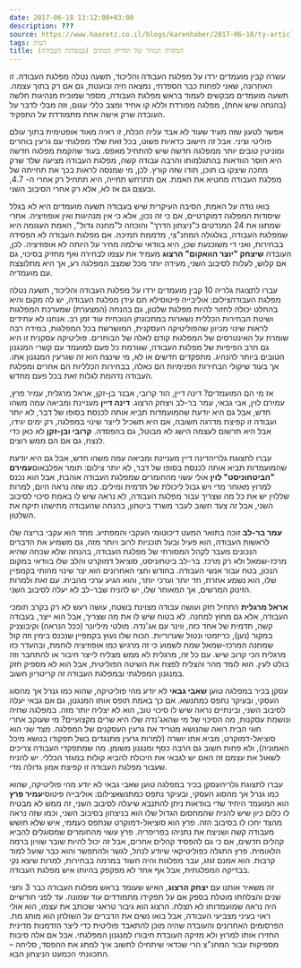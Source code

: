 ```yaml
---
date: 2017-06-18 13:12:00+03:00
description: ???
source: https://www.haaretz.co.il/blogs/karenhaber/2017-06-18/ty-article/0000017f-f8c0-d47e-a37f-f9fc7f5a0000
tags: דעות
title: המקרה המוזר של תחיית המתים (במפלגת העבודה)
---
```


עשרה קבין מועמדים ירדו על מפלגת העבודה והליכוד, תשעה נטלה מפלגת העבודה. זו האחרונה, שאני לפחות כבר הספדתי, נמצאה חיה ובועטת, גם אם רק בתוך עצמה. תשעה מועמדים מבקשים לעמוד בראש מפלגת העבודה, מספר שמוכיח מנהיגות חלשה (בהנחה שיש אחת), מפלגה מפורדת וללא קו אחיד ומצב כללי עגום, וזה מבלי לדבר על העובדה שרק אישה אחת מתמודדת על התפקיד.

אפשר לטעון שזה מעיד שעוד לא אבד עליה הכלח, זו ראיה מאוד אופטימית בתוך עולם פוליטי וציני. אבל זה חישוב כדאיות פשוט, בכל זאת שלד מפלגתי עם גרעין בוחרים ומוניטין טובים יותר ממפלגה חדשה שיש להתחיל מאפס. בעוד שהקמת מפלגה חדשה היא חוסר הוודאות בהתגלמותו והרבה עבודה קשה, מפלגת העבודה מציעה שלד שרק מחכה שיצקו בו תוכן, תודו שזה קורץ. לכן, מי שמנסה לראות בכך את תחייתה של מפלגת העבודה מחטיא את האמת. אם תתרחש תחייה, היא תתחיל רק אחרי ה- 4.7, ובעצם גם אז לא, אלא רק אחרי הסיבוב השני.

בואו נודה על האמת, הסיבה העיקרית שיש בעבודה תשעה מועמדים היא לא בגלל שיסודות המפלגה דמוקרטיים, אם כי זה נכון, אלא כי אין מנהיגות ואין אופוזיציה. אחרי שמתגו את 24 המנדטים כ"ניצחון הדרך" והוכחה ל"מחנה גדול", האמת העגומה היא שמפלגת העבודה, בגלגולה המחנ"צי, מדממת תמיכה. אם מפלגת העבודה לא הפסידה בבחירות, ואני די משוכנעת שכן, היא בוודאי שילמה מחיר על היותה לא אופוזיציה. לכן, העובדה **שיצחק "יוצר הוואקום" הרצוג** מעמיד את עצמו לבחירה ואף מחזיק בסיכוי, גם אם קלוש, לעלות לסיבוב השני, מעידה יותר מכל שמצב המפלגה רע, אך היא מתלוצצת עם מועמדיה.

 עברו לתצוגת גלריה 10 קבין מועמדים ירדו על מפלגת העבודה והליכוד, תשעה נטלה מפלגת העבודהצילום: אוליבייה פיטוסילא תם עידן מפלגת העבודה, יש לה מקום והיא בהחלט יכולה לחזור להיות מפלגת שלטון, גם בהנחה (המצערת) שמערכת המפלגות ושיטת הבחירות הכללית נשארות במתכונתן הנוכחית עוד זמן רב. אנחנו לא עתידים לראות שינוי מכיוון שהפוליטיקה העסקנית, המושרשת בכל המפלגות, במידה רבה שומרת על האינטרסים של המפלגות קודם לאלה של הבוחרים. פוליטיקה עסקנית זו היא גם חרב הפיפיות של מפלגת העבודה, שגורמת כל פעם למועמד עם קשרי המנגנון הטובים ביותר להנהיג. מתפקדים חדשים או לא, מי שינצח הוא זה שגרעין המנגנון אתו. אך בעוד שיקולי הבחירות הפנימיות הם כאלה, בבחירות הכלליות הם אחרים ומפלגת העבודה נדהמת לגלות זאת בכל פעם מחדש.

אז מי הם המועמדים? דינה דיין, הוד קרובי, אבנר בן-זקן, אראל מרגלית, עמיר פרץ, עמירם לוין, אבי גבאי, עמר בר-לב ויצחק הרצוג. **דינה דיין** מעניינת ומביאה עמה משהו חדש, אבל גם היא יודעת שהמועמדות תביא אותה לכנסת בסופו של דבר, לא יותר ועבודה זו קפיצת מדרגה חשובה, אם היא תשכיל לייצר שינוי במפלגה, רק ימים יגידו, אבל היא תרשום לעצמה הישג לא מבוטל, גם בהפסדה. **קרובי ובן-זקן** לא כאן כדי לנצח, גם אם הם ממש רוצים.

 עברו לתצוגת גלריהדינה דיין מעניינת ומביאה עמה משהו חדש, אבל גם היא יודעת שהמועמדות תביא אותה לכנסת בסופו של דבר, לא יותר צילום: תומר אפלבאום**עמירם "הביטחוניסט" לוין** אולי עשוי מהחומרים שמפלגת העבודה אוהבת, אבל הוא נכנס למרוץ מאוחר מדי ויש גבול ליכולת של תדמית ומילים. כמו שזה נראה היום, למרות שללוין יש את כל מה שצריך עבור מפלגת העבודה, לא נראה שיש לו באמת סיכוי לסיבוב השני, אבל זה צעד חשוב לעבר משרד ביטחון, בהנחה שהעבודה מתישהו תיקח את השלטון.

**עמר בר-לב** זוכה בתואר המעט דיכוטומי העקבי והמפתיע. מחד הוא עקבי בריצה שלו לראשות העבודה, הוא פעיל ובעל תוכניות לרוב ויותר מזה, גם משמיע את הדברים הנכונים מעבר לקהל המסורתי של מפלגת העבודה, בהנחה שלא שכחה שהיא מרכז-שמאל ולא רק מרכז. בר-לב ביטחוניסט, סוציאל דמוקרט והלב שלו בוודאי במקום הנכון, בטח עבור אנשי העבודה. בחודש וחצי האחרונים הוא יצר שינוי מהותי בקמפיין שלו, הוא נשמע אחרת, חד יותר וערכי יותר, והוא הגיע ערכי מהבית. עם זאת ולמרות הזינוק המרשים, אך המאוחר שלו, יש להניח שבר-לב לא יעלה לסיבוב השני.

**אראל מרגלית** התחיל חזק ועושה עבודה מצוינת בשטח, עושה רעש לא רק בקרב תומכי העבודה, אלא גם מחוץ למחנה. לא בטוח שיש לו את מה שצריך, אבל הוא ייצר, בעבודה קשה, תדמית של אחד כזה, ווינר עם אג'נדה. מולטי מיליונר (ככל הנראה) וקיבוצניק במקור (נען), כריזמטי ונטול שערוריות. הכוח שלו נעוץ בקמפיין שנכנס בימין וזה קול שמחנה המרכז-שמאל שמח לשמוע כי זה מרגיש כמו אופוזיציה לוחמת, ובהעדר כזו מרגלית הכי קרוב שיש. עם כל זה, מרגלית לא ממש מצליח לייצר חיבור או להתחבר וזה בולט לעין. הוא לומד מהר והצליח לפצח את השיטה הפוליטית, אבל הוא לא מספיק חזק במנגנון המפלגתי ובמפלגת העבודה זה קריטריון חשוב.

עסקן בכיר במפלגה טוען **שאבי גבאי** לא יודע מהי פוליטיקה, שהוא כמו גנרל אך מהסוג העסקי, ובעיקר נתפס כמתנשא. אם כך באמת תופס אותו המנגנון, גם אם גבאי יעלה לסיבוב השני, ובינתיים נראה שיש לו סיכוי טוב, הוא לא יצליח יותר מזה. במפלגה שחיה ונושמת עסקנות, מה הסיכוי של מי שהאג'נדה שלו היא שרים מקצועיים? מי שעוקב אחרי חוגי הבית רואה שהנושא מטריד את גרעין העסקנים של המפלגה. מצד שני הוא סוציאל-דמוקרט, מביא אתו יושרה (למרות גרעין מתנגדים בשל תפקודו בנושא מיכל האמוניה), ולא פחות חשוב גם הרבה כסף ומנגנון משומן. מה שמתפקדי העבודה צריכים לשאול את עצמם זה האם יש לגבאי את היכולת להביא קולות במגזר הכללי. יש להניח שעבור מפלגת העבודה זו קפיצת אמון גדולה מדי.

 עברו לתצוגת גלריהעסקן בכיר במפלגה טוען שאבי גבאי לא יודע מהי פוליטיקה, שהוא כמו גנרל אך מהסוג העסקי, ובעיקר נתפס כמתנשאצילום: אוליבייה פיטוסי**עמיר פרץ** הוא המועמד היחיד שדי בוודאות ניתן להתנבא שיעלה לסיבוב השני, זה ממש לא מבטיח לו כלום כיון שיש להניח שהמחסום הגדול שלו הוא בניצחון בסיבוב השני, וכמו שזה נראה מהצד יחכו לו בסיבוב הזה. פרץ הוא סוציאל-דמוקרט שנתפס כעממי, איש שלא חושש מעבודה קשה ושניצח את נתניהו בפריפריה. פרץ עשוי מהחומרים שמסוגלים להביא קהלים חדשים, אם כי גם להפסיד קהלים אחרים, אבל זה יכול להיות שובר שוויון ברמה הלאומית. פרץ התגלה כפוליטיקאי שיודע לנהל, לגשר ולהתפשר והוא כבר שועל למוד קרבות. הוא אמנם זגזג, עבר מפלגות והיה חשוד במרמה בבחירות, למרות שיצא נקי בבדיקה המפלגתית, אבל אף אחד לא מפקפק בהיותו איש מפלגת העבודה.

זה משאיר אותנו עם **יצחק הרצוג**, האיש שעומד בראש מפלגת העבודה כבר 3 וחצי שנים והצלחתו מוטלת בספק אם על תפקידו מתמודדים עוד שמונה. עד לפני חודשיים היה נראה שמועמדותו לא תצלח. הרצוג הוא גיבור טראגי שכותב את עצמו, הוא אולי ראוי בעיני מצביעי העבודה, אבל בואו נשים את הדברים על השולחן הוא מותג מת. הפרסומים האחרונים והעובדה שהיה מוכן להתאבד פוליטית כדי ליצר הזדמנות מדינית החזירו אותו למרוץ ולא מזיקה העובדת חיבורו למנגנון המפלגתי. אבל אם אלה סיבות מספיקות עבור המחנ"צ הרי שכדאי שיתחילו לחשוב איך למתג את ההפסד, סליחה – התכוונתי הכמעט הניצחון הבא.